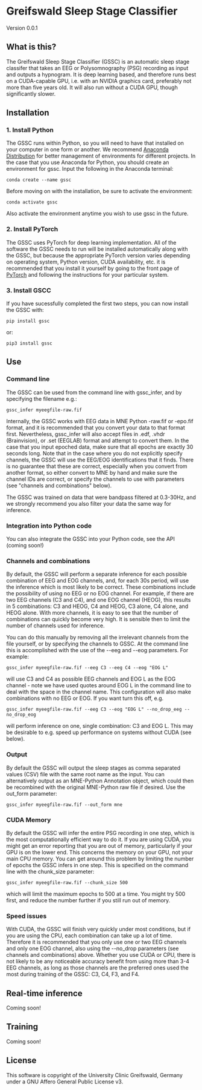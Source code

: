Greifswald Sleep Stage Classifier
=================================

Version 0.0.1

## What is this?

The Greifswald Sleep Stage Classifier (GSSC) is an automatic sleep stage
classifer that takes an EEG or Polysomnography (PSG) recording as input
and outputs a hypnogram. It is deep learning based, and therefore runs best
on a CUDA-capable GPU, i.e. with an NVIDIA graphics card, preferably not
more than five years old. It will also run without a CUDA GPU, though
significantly slower.

## Installation

### 1. Install Python
The GSSC runs within Python, so you will need to have that installed on your
computer in one form or another. We recommend
[Anaconda Distribution](https://www.anaconda.com/products/distribution)
for better management of environments for different projects.
In the case that you use Anaconda for Python, you should create an environment
for gssc. Input the following in the Anaconda terminal:

    conda create --name gssc

Before moving on with the installation, be sure to activate the environment:

    conda activate gssc

Also activate the environment anytime you wish to use gssc in the future.

### 2. Install PyTorch
The GSSC uses PyTorch for deep learning implementation. All of the software
the GSSC needs to run will be installed automatically along with the GSSC, but
because the appropriate PyTorch version varies depending on operating system,
Python version, CUDA availability, etc. it is recommended that you install it
yourself by going to the front page of [PyTorch]("https://pytorch.org") and
following the instructions for your particular system.

### 3. Install GSCC
If you have sucessfully completed the first two steps, you can now install
the GSSC with:

    pip install gssc

or:

    pip3 install gssc

## Use

### Command line

The GSSC can be used from the command line with gssc_infer, and by specifying
the filename e.g.:

    gssc_infer myeegfile-raw.fif

Internally, the GSSC works with EEG data in MNE Python -raw.fif or -epo.fif
format, and it is recommended that you convert your data to that format first.
Nevertheless, gssc_infer will also accept files in .edf, .vhdr (Brainvision),
or .set (EEGLAB) format and attempt to convert them. In the case that you input
epoched data, make sure that all epochs are exactly 30 seconds long. Note that
in the case where you do not explicitly specify channels, the GSSC will use
the EEG/EOG identifications that it finds. There is no guarantee that these
are correct, especially when you convert from another format, so either convert
to MNE by hand and make sure the channel IDs are correct, or specify the
channels to use with parameters (see "channels and combinations" below).

The GSSC was trained on data that were bandpass filtered at 0.3-30Hz, and
we strongly recommend you also filter your data the same way for inference.

### Integration into Python code

You can also integrate the GSSC into your Python code, see the API
(coming soon!)

### Channels and combinations

By default, the GSSC will perform a separate inference for each possible
combination of EEG and EOG channels, and, for each 30s period, will use the
inference which is most likely to be correct. These combinations include the
possibility of using no EEG or no EOG channel. For example, if there are two
EEG channels (C3 and C4), and one EOG channel (HEOG), this results in 5
combinations: C3 and HEOG, C4 and HEOG, C3 alone, C4 alone, and HEOG alone.
With more channels, it is easy to see that the number of combinations can
quickly become very high. It is sensible then to limit the number of channels
used for inference.

You can do this manually by removing all the irrelevant channels from the file
yourself, or by specifying the channels to GSSC. At the command line this is
accomplished with the use of the --eeg and --eog parameters. For example:

    gssc_infer myeegfile-raw.fif --eeg C3 --eeg C4 --eog "EOG L"

will use C3 and C4 as possible EEG channels and EOG L as the EOG channel - note
we have used quotes around EOG L in the command line to deal with the space
in the channel name. This configuration will also make combinations with no
EEG or EOG. If you want turn this off, e.g.

    gssc_infer myeegfile-raw.fif --eeg C3 --eog "EOG L" --no_drop_eeg --no_drop_eog

will perform inference on one, single combination: C3 and EOG L. This may be
desirable to e.g. speed up performance on systems without CUDA (see below).

### Output
By default the GSSC will output the sleep stages as comma separated values
(CSV) file with the same root name as the input. You can alternatively output
as an MNE-Python Annotation object, which could then be recombined with the
original MNE-Python raw file if desired. Use the out_form parameter:

    gssc_infer myeegfile-raw.fif --out_form mne

### CUDA Memory
By default the GSSC will infer the entire PSG recording in one step, which is
the most computationally efficient way to do it. If you are using CUDA, you
might get an error reporting that you are out of memory, particularly if your
GPU is on the lower end. This concerns the memory on your GPU, not your main
CPU memory. You can get around this problem by limiting the number of epochs
the GSSC infers in one step. This is specified on the command line with the
chunk_size parameter:

    gssc_infer myeegfile-raw.fif --chunk_size 500

which will limit the maximum epochs to 500 at a time. You might try 500 first,
and reduce the number further if you still run out of memory.

### Speed issues
With CUDA, the GSSC will finish very quickly under most conditions, but if you
are using the CPU, each combination can take up a lot of time. Therefore it is
recommended that you only use one or two EEG channels and only one EOG channel,
also using the --no_drop parameters (see channels and combinations) above.
Whether you use CUDA or CPU, there is not likely to be any noticeable accuracy
benefit from using more than 3-4 EEG channels, as long as those channels are
the preferred ones used the most during training of the GSSC: C3, C4, F3,
and F4.

## Real-time inference

Coming soon!

## Training

Coming soon!

## License

This software is copyright of the University Clinic Greifswald, Germany
under a GNU Affero General Public License v3.
